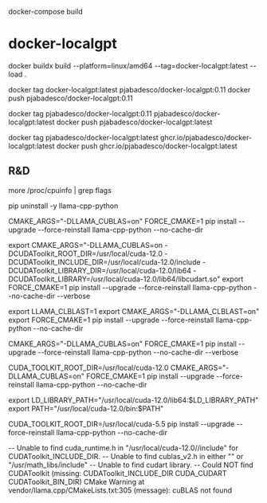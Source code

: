 docker-compose build

# docker-localgpt

docker buildx build --platform=linux/amd64 --tag=docker-localgpt:latest --load .

docker tag docker-localgpt:latest pjabadesco/docker-localgpt:0.11
docker push pjabadesco/docker-localgpt:0.11

docker tag pjabadesco/docker-localgpt:0.11 pjabadesco/docker-localgpt:latest
docker push pjabadesco/docker-localgpt:latest

docker tag pjabadesco/docker-localgpt:latest ghcr.io/pjabadesco/docker-localgpt:latest
docker push ghcr.io/pjabadesco/docker-localgpt:latest

## R&D

more /proc/cpuinfo | grep flags

pip uninstall -y llama-cpp-python

CMAKE_ARGS="-DLLAMA_CUBLAS=on" FORCE_CMAKE=1 pip install --upgrade --force-reinstall llama-cpp-python --no-cache-dir

export CMAKE_ARGS="-DLLAMA_CUBLAS=on -DCUDAToolkit_ROOT_DIR=/usr/local/cuda-12.0 -DCUDAToolkit_INCLUDE_DIR=/usr/local/cuda-12.0/include -DCUDAToolkit_LIBRARY_DIR=/usr/local/cuda-12.0/lib64 -DCUDAToolkit_LIBRARY=/usr/local/cuda-12.0/lib64/libcudart.so"
export FORCE_CMAKE=1
pip install --upgrade --force-reinstall llama-cpp-python --no-cache-dir --verbose

export LLAMA_CLBLAST=1
export CMAKE_ARGS="-DLLAMA_CLBLAST=on"
export FORCE_CMAKE=1
pip install --upgrade --force-reinstall llama-cpp-python --no-cache-dir

CMAKE_ARGS="-DLLAMA_CUBLAS=on" FORCE_CMAKE=1 pip install --upgrade --force-reinstall llama-cpp-python --no-cache-dir --verbose

CUDA_TOOLKIT_ROOT_DIR=/usr/local/cuda-12.0 CMAKE_ARGS="-DLLAMA_CUBLAS=on" FORCE_CMAKE=1 pip install --upgrade --force-reinstall llama-cpp-python --no-cache-dir

export LD_LIBRARY_PATH="/usr/local/cuda-12.0/lib64:$LD_LIBRARY_PATH"
export PATH="/usr/local/cuda-12.0/bin:$PATH"

CUDA_TOOLKIT_ROOT_DIR=/usr/local/cuda-5.5 pip install --upgrade --force-reinstall llama-cpp-python --no-cache-dir

-- Unable to find cuda_runtime.h in "/usr/local/cuda-12.0//include" for CUDAToolkit_INCLUDE_DIR.
  -- Unable to find cublas_v2.h in either "" or "/usr/math_libs/include"
  -- Unable to find cudart library.
  -- Could NOT find CUDAToolkit (missing: CUDAToolkit_INCLUDE_DIR CUDA_CUDART CUDAToolkit_BIN_DIR)
  CMake Warning at vendor/llama.cpp/CMakeLists.txt:305 (message):
    cuBLAS not found
